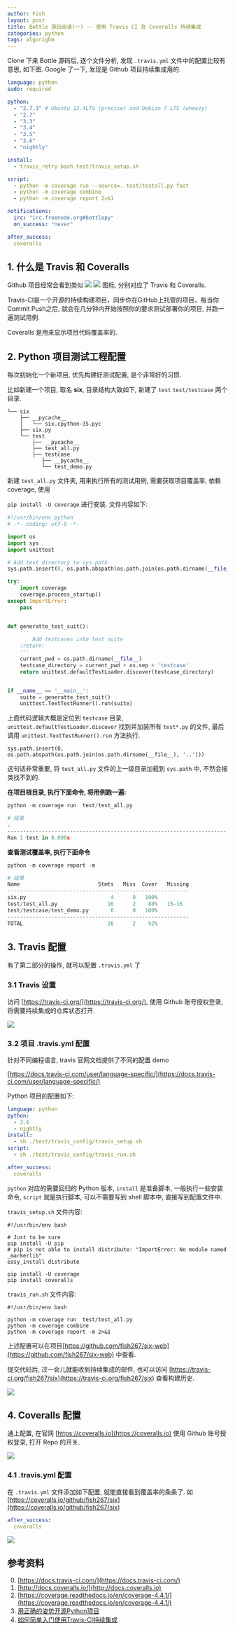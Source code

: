 ```yaml
---
author: Fish
layout: post
title: Bottle 源码阅读(一) -- 使用 Travis CI 及 Coveralls 持续集成
categories: python
tags: algorighm
---
```


Clone 下来 Bottle 源码后, 逐个文件分析, 发现 `.travis.yml` 文件中的配置比较有意思, 如下图. Google 了一下, 发现是 Github 项目持续集成用的.

```yml
language: python
sudo: required

python:
  - "2.7.3" # Ubuntu 12.4LTS (precise) and Debian 7 LTS (wheezy)
  - "2.7"
  - "3.3"
  - "3.4"
  - "3.5"
  - "3.6"
  - "nightly"

install:
  - travis_retry bash test/travis_setup.sh

script:
  - python -m coverage run --source=. test/testall.py fast
  - python -m coverage combine
  - python -m coverage report 2>&1

notifications:
  irc: "irc.freenode.org#bottlepy"
  on_success: "never"

after_success:
  coveralls
```

## 1. 什么是 Travis 和 Coveralls
Github 项目经常会看到类似  ![](https://travis-ci.org/bottlepy/bottle.svg?branch=master)  ![]( https://coveralls.io/repos/github/bottlepy/bottle/badge.svg?branch=master) 图标, 分别对应了 Travis 和 Coveralls.

Travis-CI是一个开源的持续构建项目，同步你在GitHub上托管的项目，每当你Commit Push之后, 就会在几分钟内开始按照你的要求测试部署你的项目, 并跑一遍测试用例.

Coveralls 是用来显示项目代码覆盖率的.

<!--more-->

## 2. Python 项目测试工程配置

每次初始化一个新项目, 优先构建好测试配置, 是个非常好的习惯.

比如新建一个项目, 取名 **six**, 目录结构大致如下, 新建了 <code>test</code> <code>test/testcase</code> 两个目录.
```shell
└── six
    ├── __pycache__
    │   └── six.cpython-35.pyc
    ├── six.py
    └── test
        ├── __pycache__
        ├── test_all.py
        ├── testcase
           ├── __pycache__
           └── test_demo.py
```

新建 <code>test_all.py</code> 文件夹, 用来执行所有的测试用例, 需要获取项目覆盖率, 依赖 coverage, 使用

 `pip install -U coverage` 进行安装. 文件内容如下:

```python
#!/usr/bin/env python
# -*- coding: utf-8 -*-

import os
import sys
import unittest

# Add test directory to sys.path
sys.path.insert(0, os.path.abspath(os.path.join(os.path.dirname(__file__), '..')))

try:
    import coverage
    coverage.process_startup()
except ImportError:
    pass


def generatte_test_suit():
    '''
        Add testcases into test suite
    :return:
    '''
    current_pwd = os.path.dirname(__file__)
    testcase_directory = current_pwd + os.sep + 'testcase'
    return unittest.defaultTestLoader.discover(testcase_directory)


if __name__ == '__main__':
    suite = generatte_test_suit()
    unittest.TextTestRunner().run(suite)
```

上面代码逻辑大概是定位到 <code>testcase</code> 目录,  `unittest.defaultTestLoader.discover` 找到并加装所有 `test*.py` 的文件, 最后调用 `unittest.TextTestRunner().run` 方法执行.

`sys.path.insert(0, os.path.abspath(os.path.join(os.path.dirname(__file__), '..')))`

这句话非常重要, 将 `test_all.py` 文件的上一级目录加载到 `sys.path` 中, 不然会报类找不到的.

**在项目根目录, 执行下面命令, 将用例跑一遍:**


```python
python -m coverage run  test/test_all.py

# 结果
.
----------------------------------------------------------------------
Ran 1 test in 0.000s

```

**查看测试覆盖率, 执行下面命令**

```python
python -m coverage report -m

# 结果
Name                         Stmts   Miss  Cover   Missing
----------------------------------------------------------
six.py                           4      0   100%
test/test_all.py                16      2    88%   15-16
test/testcase/test_demo.py       6      0   100%
----------------------------------------------------------
TOTAL                           26      2    92%
```

## 3. Travis 配置

有了第二部分的操作, 就可以配置 `.travis.yml` 了

### 3.1 Travis 设置

访问 [https://travis-ci.org/](https://travis-ci.org/), 使用 Github 账号授权登录, 将需要持续集成的仓库状态打开.

![](https://gw.alipayobjects.com/zos/rmsportal/ZwabjnvEcWALXlRRYMud.png)

### 3.2 项目 .travis.yml 配置

针对不同编程语言, travis 官网文档提供了不同的配置 demo

[https://docs.travis-ci.com/user/language-specific/](https://docs.travis-ci.com/user/language-specific/)

Python 项目的配置如下:

```yml
language: python
python:
  - 3.6
  - nightly
install:
  - sh ./test/travis_config/travis_setup.sh
script:
  - sh ./test/travis_config/travis_run.sh

after_success:
  coveralls
```

`python` 对应的需要回归的 Python 版本, `install` 是准备脚本, 一般执行一些安装命令, `script` 就是执行脚本, 可以不需要写到 shell 脚本中, 直接写到配置文件中.

`travis_setup.sh` 文件内容:

```shell
#!/usr/bin/env bash

# Just to be sure
pip install -U pip
# pip is not able to install distribute: "ImportError: No module named _markerlib"
easy_install distribute

pip install -U coverage
pip install coveralls
```

`travis_run.sh` 文件内容:

```shell
#!/usr/bin/env bash

python -m coverage run  test/test_all.py
python -m coverage combine
python -m coverage report -m 2>&1
```

上述配置可以在项目[https://github.com/fish267/six-web](https://github.com/fish267/six-web) 中查看.

提交代码后, 过一会儿就能收到持续集成的邮件, 也可以访问 [https://travis-ci.org/fish267/six](https://travis-ci.org/fish267/six) 查看构建历史.

![](https://gw.alipayobjects.com/zos/rmsportal/dOCZhsYQBEnwhUBCWGLg.png)

## 4. Coveralls 配置

通上配置, 在官网 [https://coveralls.io](https://coveralls.io) 使用 Github 账号授权登录, 打开 Repo 的开关.


![](https://gw.alipayobjects.com/zos/rmsportal/EeMwqQaCgnbADoXkULem.png)

### 4.1 .travis.yml 配置

在 `.travis.yml` 文件添加如下配置, 就能直接看到覆盖率的条条了. 如 [https://coveralls.io/github/fish267/six](https://coveralls.io/github/fish267/six)

```yml
after_success:
  coveralls
```

![](https://gw.alipayobjects.com/zos/rmsportal/seMPIwqRQdEVVyCocXxe.png)


## 参考资料

0. [https://docs.travis-ci.com/](https://docs.travis-ci.com/)
2. [http://docs.coveralls.io/](http://docs.coveralls.io)
3. [https://coverage.readthedocs.io/en/coverage-4.4.1/](https://coverage.readthedocs.io/en/coverage-4.4.1/)
4. [用正确的姿势开源Python项目](http://moelove.info/2015/10/26/%E7%94%A8%E6%AD%A3%E7%A1%AE%E7%9A%84%E5%A7%BF%E5%8A%BF%E5%BC%80%E6%BA%90Python%E9%A1%B9%E7%9B%AE/)
5. [如何简单入门使用Travis-CI持续集成](https://github.com/nukc/how-to-use-travis-ci)

